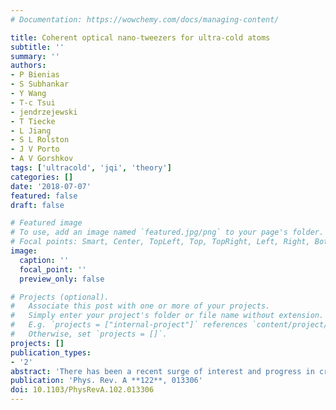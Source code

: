 ```yaml
---
# Documentation: https://wowchemy.com/docs/managing-content/

title: Coherent optical nano-tweezers for ultra-cold atoms
subtitle: ''
summary: ''
authors:
- P Bienias
- S Subhankar
- Y Wang
- T-c Tsui
- jendrzejewski
- T Tiecke
- L Jiang
- S L Rolston
- J V Porto
- A V Gorshkov
tags: ['ultracold', 'jqi', 'theory']
categories: []
date: '2018-07-07'
featured: false
draft: false

# Featured image
# To use, add an image named `featured.jpg/png` to your page's folder.
# Focal points: Smart, Center, TopLeft, Top, TopRight, Left, Right, BottomLeft, Bottom, BottomRight.
image:
  caption: ''
  focal_point: ''
  preview_only: false

# Projects (optional).
#   Associate this post with one or more of your projects.
#   Simply enter your project's folder or file name without extension.
#   E.g. `projects = ["internal-project"]` references `content/project/deep-learning/index.md`.
#   Otherwise, set `projects = []`.
projects: []
publication_types:
- '2'
abstract: 'There has been a recent surge of interest and progress in creating subwavelength free-space optical potentials for ultracold atoms. A key open question is whether geometric potentials, which are repulsive and ubiquitous in the creation of subwavelength free-space potentials, forbid the creation of narrow traps with long lifetimes. Here, we show that it is possible to create such traps. We propose two schemes for realizing subwavelength traps and demonstrate their superiority over existing proposals. We analyze the lifetime of atoms in such traps and show that long-lived bound states are possible. This work allows for subwavelength control and manipulation of ultracold matter, with applications in quantum chemistry and quantum simulation.'
publication: 'Phys. Rev. A **122**, 013306'
doi: 10.1103/PhysRevA.102.013306
---
```

